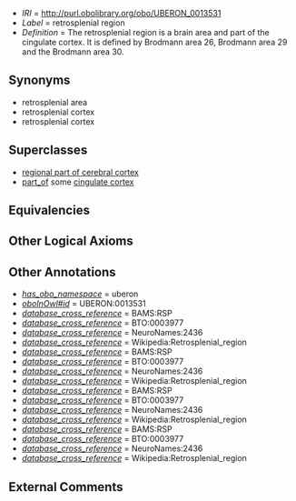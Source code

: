  * *IRI* = http://purl.obolibrary.org/obo/UBERON_0013531
 * *Label* = retrosplenial region
 * *Definition* = The retrosplenial region is a brain area and part of the cingulate cortex. It is defined by Brodmann area 26, Brodmann area 29 and the Brodmann area 30.

## Synonyms

 * retrosplenial area
 * retrosplenial cortex
 * retrosplenial cortex

## Superclasses

 * [regional part of cerebral cortex](../../UBERON/19/UBERON_0002619.md)
 * [part_of](../../BFO/50/BFO_0000050.md) some [cingulate cortex](../../UBERON/27/UBERON_0003027.md)

## Equivalencies


## Other Logical Axioms


## Other Annotations

 * *[has_obo_namespace](../../ce/oboInOwl#hasOBONamespace.md)* = uberon
 * *[oboInOwl#id](../../id/oboInOwl#id.md)* = UBERON:0013531
 * *[database_cross_reference](../../ef/oboInOwl#hasDbXref.md)* = BAMS:RSP
 * *[database_cross_reference](../../ef/oboInOwl#hasDbXref.md)* = BTO:0003977
 * *[database_cross_reference](../../ef/oboInOwl#hasDbXref.md)* = NeuroNames:2436
 * *[database_cross_reference](../../ef/oboInOwl#hasDbXref.md)* = Wikipedia:Retrosplenial_region
 * *[database_cross_reference](../../ef/oboInOwl#hasDbXref.md)* = BAMS:RSP
 * *[database_cross_reference](../../ef/oboInOwl#hasDbXref.md)* = BTO:0003977
 * *[database_cross_reference](../../ef/oboInOwl#hasDbXref.md)* = NeuroNames:2436
 * *[database_cross_reference](../../ef/oboInOwl#hasDbXref.md)* = Wikipedia:Retrosplenial_region
 * *[database_cross_reference](../../ef/oboInOwl#hasDbXref.md)* = BAMS:RSP
 * *[database_cross_reference](../../ef/oboInOwl#hasDbXref.md)* = BTO:0003977
 * *[database_cross_reference](../../ef/oboInOwl#hasDbXref.md)* = NeuroNames:2436
 * *[database_cross_reference](../../ef/oboInOwl#hasDbXref.md)* = Wikipedia:Retrosplenial_region
 * *[database_cross_reference](../../ef/oboInOwl#hasDbXref.md)* = BAMS:RSP
 * *[database_cross_reference](../../ef/oboInOwl#hasDbXref.md)* = BTO:0003977
 * *[database_cross_reference](../../ef/oboInOwl#hasDbXref.md)* = NeuroNames:2436
 * *[database_cross_reference](../../ef/oboInOwl#hasDbXref.md)* = Wikipedia:Retrosplenial_region

## External Comments

